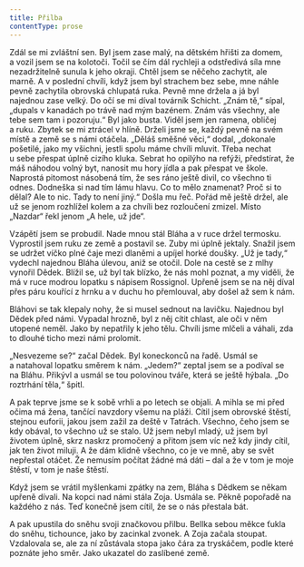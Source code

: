 ```yaml
---
title: Přilba
contentType: prose
---
```


<section>

Zdál se mi zvláštní sen. Byl jsem zase malý, na dětském hřišti za domem, a vozil jsem se na kolotoči. Točil se čím dál rychleji a odstředivá síla mne nezadržitelně sunula k jeho okraji. Chtěl jsem se něčeho zachytit, ale marně. A v poslední chvíli, když jsem byl strachem bez sebe, mne náhle pevně zachytila obrovská chlupatá ruka. Pevně mne držela a já byl najednou zase velký. Do očí se mi díval továrník Schicht. „Znám tě,“ sípal, „dupals v kanadách po trávě nad mým bazénem. Znám vás všechny, ale tebe sem tam i pozoruju.“ Byl jako busta. Viděl jsem jen ramena, obličej a ruku. Zbytek se mi ztrácel v hlíně. Drželi jsme se, každý pevně na svém místě a země se s námi otáčela. „Děláš směšné věci,“ dodal, „dokonale pošetilé, jako my všichni, jestli spolu máme chvíli mluvit. Třeba nechat u sebe přespat úplně cizího kluka. Sebrat ho opilýho na refýži, předstírat, že máš náhodou volný byt, nanosit mu hory jídla a pak přespat ve škole. Naprostá pitomost násobená tím, že ses ráno ještě divil, co všechno ti odnes. Dodneška si nad tím lámu hlavu. Co to mělo znamenat? Proč si to dělal? Ale to nic. Tady to není jiný.“ Došla mu řeč. Pořád mě ještě držel, ale už se jenom rozhlížel kolem a za chvíli bez rozloučení zmizel. Místo „Nazdar“ řekl jenom „A hele, už jde“.

Vzápětí jsem se probudil. Nade mnou stál Bláha a v ruce držel termosku. Vyprostil jsem ruku ze země a postavil se. Zuby mi úplně jektaly. Snažil jsem se udržet víčko plné čaje mezi dlaněmi a upíjel horké doušky. „Už je tady,“ vydechl najednou Bláha úlevou, aniž se otočil. Dole na cestě se z mlhy vynořil Dědek. Blížil se, už byl tak blízko, že nás mohl poznat, a my viděli, že má v ruce modrou lopatku s nápisem Rossignol. Upřeně jsem se na něj díval přes páru kouřící z hrnku a v duchu ho přemlouval, aby došel až sem k nám.

Bláhovi se tak klepaly nohy, že si musel sednout na lavičku. Najednou byl Dědek před námi. Vypadal hrozně, byl z něj cítit chlast, ale oči v něm utopené neměl. Jako by nepatřily k jeho tělu. Chvíli jsme mlčeli a váhali, zda to dlouhé ticho mezi námi prolomit.

„Nesvezeme se?“ začal Dědek. Byl koneckonců na řadě. Usmál se a natahoval lopatku směrem k nám. „Jedem?“ zeptal jsem se a podíval se na Bláhu. Přikývl a usmál se tou polovinou tváře, která se ještě hýbala. „Do roztrhání těla,“ špitl.

A pak teprve jsme se k sobě vrhli a po letech se objali. A mihla se mi před očima má žena, tančící navzdory všemu na pláži. Cítil jsem obrovské štěstí, stejnou euforii, jakou jsem zažil za deště v Tatrách. Všechno, čeho jsem se kdy obával, to všechno už se stalo. Už jsem nebyl mladý, už jsem byl životem úplně, skrz naskrz promočený a přitom jsem víc než kdy jindy cítil, jak ten život miluji. A že dám klidně všechno, co je ve mně, aby se svět nepřestal otáčet. Že nemusím počítat žádné má dáti – dal a že v tom je moje štěstí, v tom je naše štěstí.

Když jsem se vrátil myšlenkami zpátky na zem, Bláha s Dědkem se někam upřeně dívali. Na kopci nad námi stála Zoja. Usmála se. Pěkně popořadě na každého z nás. Teď konečně jsem cítil, že se o nás přestala bát.

A pak upustila do sněhu svoji značkovou přilbu. Bellka sebou měkce ťukla do sněhu, tichounce, jako by zacinkal zvonek. A Zoja začala stoupat. Vzdalovala se, ale za ní zůstávala stopa jako čára za tryskáčem, podle které poznáte jeho směr. Jako ukazatel do zaslíbené země.

</section>
